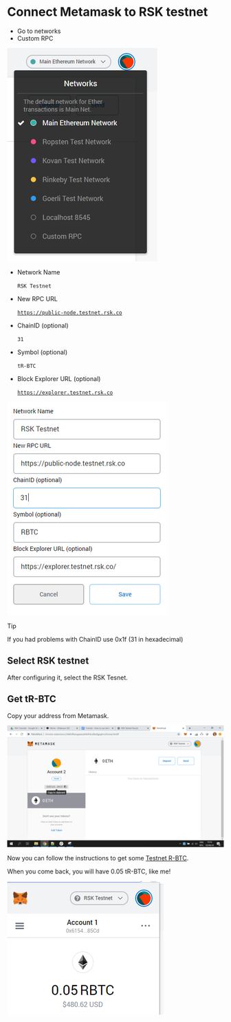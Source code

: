 # Connect Metamask to RSK testnet

- Go to networks
- Custom RPC

![networks - custom RPC](../../images/wallet-metamask/image-01.png)

- Network Name

  `RSK Testnet`
- New RPC URL

  [`https://public-node.testnet.rsk.co`](https://public-node.testnet.rsk.co)
- ChainID (optional)

  `31`
- Symbol (optional)

  `tR-BTC`
- Block Explorer URL (optional)

  [`https://explorer.testnet.rsk.co`](https://explorer.testnet.rsk.co)


![RSK Testnet configuration](../../images/wallet-metamask/image-02.png)

> [!TIP]
> If you had problems with ChainID use 0x1f (31 in hexadecimal)

## Select RSK testnet

After configuring it, select the RSK Tesnet.

## Get tR-BTC

Copy your address from Metamask.

![Copy address from Metamask](../../images/wallet-metamask/image-03.png)

Now you can follow the instructions to get some [Testnet R-BTC](./en/wallets/wallet-rsk-faucet.md). 

When you come back, you will have 0.05 tR-BTC, like me!

![R-BTCs at Metamask wallet](../../images/wallet-metamask/image-06.png)

